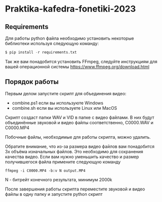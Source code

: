 # Praktika-kafedra-fonetiki-2023

## Requirements
Для работы python файла необходимо установить некоторые библиотеки используя следующую команду:
```python
$ pip install -r requirements.txt
```

Так же вам понадобится установить FFmpeg, следуйте инструкциям для вашей операционной системы https://www.ffmpeg.org/download.html

## Порядок работы
Первым делом запустите скрипт для объединения видео:
- combine.ps1 если вы используюте Windows
- сombine.sh если вы используете Linux или MacOS

Скрипт создаст папки WAV и VID в папке с видео файлами. В них будут объединённые звуковой и видео файлы соответственно, С0000.WAV и С0000.MP4

Побочные файлы, необходимые для работы скрипта, можно удалить.

Обратите внимание, что из-за размера видео файлов вам понадобится 3x объёма изначальных файлов.
Это необходимо для сохранения качества видео. Если вам нужно уменьшить качество и размер получившегося файла примените следующую команду
```shell
ffmpeg -i C0000.MP4 -b:v N output.MP4
```
N - битрейт конечного результата, минимум 2000k

После завершения работы скрипта переместите звуковой и видео файлы в одну папку и запустите python скрипт
